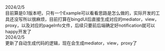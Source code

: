 2024/2/5      
目前算是0.1版本吧，只有一个Example可以看看思路是怎么做的，实际开发的工具还没写所以很麻烦，目前打算在bingdUI后直接生成对应的mediator，view，proxy，以及对应的pageInfo文件，后续只要前后端确定好notification就可以happy开发了  
2024/2/5  
更新了自动生成代码的逻辑，现在会生成mediator，view，proxy了
